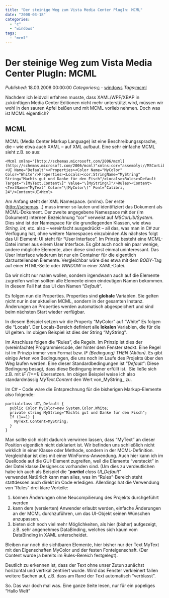 ```yaml
---
title: "Der steinige Weg zum Vista Media Center PlugIn: MCML"
date: "2008-03-18"
categories: 
  - "c"
  - "windows"
tags: 
  - "mcml"
---
```

# Der steinige Weg zum Vista Media Center PlugIn: MCML
_Published:_ 18.03.2008 00:00:00
_Categories_:[c](/dotnetwork/de/categories#c) - [windows](/dotnetwork/de/categories#windows)
_Tags_:[mcml](/dotnetwork/de/tags#mcml)

Nachdem ich leidvoll erfahren musste, dass XAML/WPF/XBAP in zukünftigen Media Center Editionen nicht mehr unterstützt wird, müssen wir wohl in den sauren Apfel beißen und mit MCML vorlieb nehmen. Doch was ist MCML eigentlich?

## MCML

MCML (Media Center Markup Language) ist eine Beschreibungssprache, die – wie etwa auch XAML – auf XML aufbaut. Eine sehr einfache MCML sieht z.B. so aus:

```
<Mcml xmlns="[http://schemas.microsoft.com/2006/mcml](http://schemas.microsoft.com/2006/mcml)"xmlns:cor="assembly://MSCorLib/System"><UI Name="Default"><Properties><Color Name="MyColor" Color="White"/>Properties><Locals><cor:StringName="MyString" String="Machts gut und Danke für den Fisch"/>Locals><Rules><Default Target="\[MyText.Content\]" Value="\[MyString\]"/>Rules><Content><TextName="MyText" Color="\[MyColor\]" Font="Calibri, 24"/>Content>UI<Mcml>
```

Am Anfang steht der XML Namespace. (xmlns). Der erste ([http://schemas](http://schemas/)…) muss immer so lauten und identifiziert das Dokument als MCML-Dokument. Der zweite angegebene Namespace mit der (im Dokument) internen Bezeichnung “cor” verweist auf _MSCorLib/System_. Dies sind ist der Namespace für die grundlegenden Klassen, wie etwa _String, int_, etc. also – vereinfacht ausgedrückt – all das, was man in C# zur Verfügung hat, ohne weitere Namespaces einzubinden.Als nächstes folgt das UI Element: UI steht für “User Interface”. Im Prinzip besteht eine MCML-Datei immer aus einem User Interface. Es gibt auch noch ein paar wenige, andere mögliche Elemente, aber diese sind erst einmal uninteressant. Das User Interface wiederum ist nur ein Container für die eigentlich darzustellenden Elemente. Vergleichbar wäre dies etwa mit dem _BODY_\-Tag auf einer HTML-Seite oder _WINDOW_ in einer XAML-Datei.

Da wir nicht nur malen wollen, sondern irgendwann auch auf die Elemente zugreifen wollen sollten alle Elemente einen eindeutigen Namen bekommen. In diesem Fall hat das UI den Namen “_Default_“.

Es folgen nun die Properties. Properties sind **globale** Variablen. Sie gelten nicht nur in der aktuellen MCML, sondern in der gesamten Instanz. Änderungen an Properties werden automatisch abgespeichert und sind beim nächsten Start wieder verfügbar.

In diesem Beispiel setzen wir die Property “MyColor” auf “White” Es folgen die “Locals”. Der Locals-Bereich definiert alle **lokalen** Variablen, die für die UI gelten. Im obigen Beispiel ist dies der String “MyString”.

Im Anschluss folgen die “Rules”, die Regeln. Im Prinzip ist dies der (vereinfachte) Programmiercode, der hinter dem Fenster steckt. Eine Regel ist im Prinzip immer vom Format bzw. _IF (Bedingung) THEN (Aktion)._ Es gibt einige Arten von Bedingungen, die uns noch im Laufe des Projekts über den Weg laufen werden. Eine dieser Standardbedingungen ist “_Default_“: Diese Bedingung besagt, dass diese Bedingung immer erfüllt ist.  Sie ließe sich z.B. mit _IF (1==1)_ übersetzen. Im obigen Beispiel weise ich also standardmässig _MyText.Content_ den Wert von_MyString_ zu.

Im C# – Code wäre die Entsprechnung für die bisherigen Markup-Elemente also folgende:

```
partialclass UI\_Default { 
  public Color MyColor=new System.Color.White;
  private string MyString="Machts gut und Danke für den Fisch"; 
  If (1==1) { 
    MyText.Content=MyString; 
  } 
}
```

Man sollte sich nicht dadurch verwirren lassen, dass “MyText” an dieser Position eigentlich nicht deklariert ist. Wir befinden uns schließlich nicht wirklich in einer Klasse oder Methode, sondern in der MCML-Definition. Vergleichbar ist dies mit einer WinForms-Anwendung. Auch hier kann ich im Quellcode auf die GUI-Element zugreifen, weil die Elemente “versteckt” in der Datei klasse.Designer.cs vorhanden sind. (Um dies zu verdeutlichen habe ich auch als Beispiel die “**_partial_** _class UI\_Default_” verwendet.Natürlich kann man alles, was im “Rules”-Bereich steht stattdessen auch direkt im Code erledigen. Allerdings hat die Verwendung von “Rules” drei klare Vorteile:

1. können Änderungen ohne Neucompilierung des Projekts durchgeführt werden
2. kann dem (versierten) Anwender erlaubt werden, einfache Änderungen an der MCML durchzuführen, um das UI-Objekt seinen Wünschen anzupassen.
3. bieten sich noch viel mehr Möglichkeiten, als hier (bisher) aufgezeigt, z.B. sehr angenehmes DataBinding, welches sich kaum vom DataBinding in XAML unterscheidet.

Bleiben nur noch die sichtbaren Elemente, hier bisher nur der Text MyText mit den Eigenschaften MyColor und der festen Fonteigenschaft. (Der Content wurde ja bereits im Rules-Bereich festgelegt).

Deutlich zu erkennen ist, dass der Text ohne unser Zutun zunächst horizontal und vertikal zentriert wurde. Wird das Fenster verkleinert fallen weitere Sachen auf, z.B. dass am Rand der Text automatisch “verblasst”.

So. Das war doch mal was. Eine ganze Seite lesen, nur für ein popeliges “Hallo Welt”
